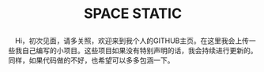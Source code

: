# <p align="center">SPACE STATIC</p>
&ensp;&ensp;Hi，初次见面，请多关照，欢迎来到我个人的GITHUB主页。在这里我会上传一些我自己编写的小项目。这些项目如果没有特别声明的话，我会持续进行更新的。同样，如果代码做的不好，也希望可以多多包涵一下。<br>
